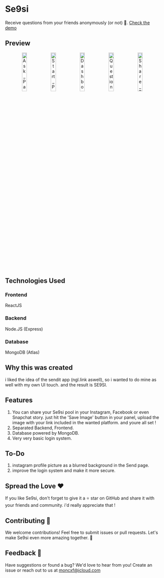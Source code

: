 # Se9si
Receive questions from your friends anonymously (or not) 🥰. [Check the demo](https://se9si.vercel.app)

## Preview
<p align="center">
  <img src="https://i.imgur.com/OnFJDWk.png" alt="Ask_Page" style="width: 18%;" />
  <img src="https://i.imgur.com/eriUwE1.png" alt="Start_Page" style="width: 18%;" />
  <img src="https://i.imgur.com/M07gUr8.png" alt="Dashboard" style="width: 18%;" />
  <img src="https://i.imgur.com/BQ3ken5.png" alt="Question_Preview" style="width: 18%;" />
  <img src="https://i.imgur.com/E0mBsG2.png" alt="Share_To_Socials" style="width: 18%;" />
</p>

## Technologies Used
### Frontend
ReactJS
### Backend 
Node.JS (Express)
### Database
MongoDB (Atlas)

## Why this was created
i liked the idea of the sendit app (ngl.link aswell), so i wanted to do mine as well with my own UI touch. and the result is SE9SI.

## Features
1. You can share your Se9si pool in your Instagram, Facebook or even Snapchat story. just hit the 'Save Image' button in your panel, upload the image with your link included in the wanted platform. and youre all set !
2. Separated Backend, Frontend.
3. Database powered by MongoDB.
4. Very very basic login system.

## To-Do
1. instagram profile picture as a blurred background in the Send page.
2. improve the login system and make it more secure.

## Spread the Love ❤️
If you like Se9si, don't forget to give it a ⭐️ star on GitHub and share it with your friends and community. i'd really appreciate that !

## Contributing 🤝
We welcome contributions! Feel free to submit issues or pull requests. Let's make Se9si even more amazing together. 🌟

## Feedback 💌
Have suggestions or found a bug? We'd love to hear from you! Create an issue or reach out to us at moncxf@icloud.com